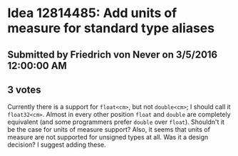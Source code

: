 # Idea 12814485: Add units of measure for standard type aliases #

## Submitted by Friedrich von Never on 3/5/2016 12:00:00 AM

## 3 votes

Currently there is a support for `float<cm>`, but not `double<cm>`; I should call it `float32<cm>`. Almost in every other position `float` and `double` are completely equivalent (and some programmers prefer `double` over `float`). Shouldn't it be the case for units of measure support?
Also, it seems that units of measure are not supported for unsigned types at all. Was it a design decision? I suggest adding these.




